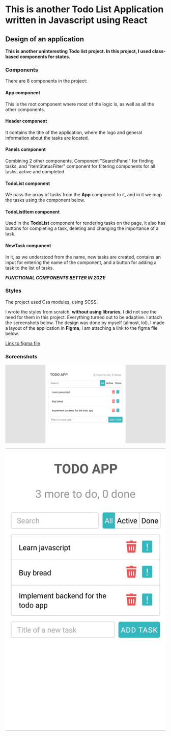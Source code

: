 # This is another Todo List Application written in Javascript using React

## Design of an application

**This is another uninteresting Todo list project. In this project, I used class-based components for states.**

### Components

There are 8 components in the project:

#### App component

This is the root component where most of the logic is, as well as all the other components.

#### Header component

It contains the title of the application, where the logo and general information about the tasks are located.

#### Panels component

Combining 2 other components, Component "SearchPanel" for finding tasks, and "ItemStatusFilter" component for filtering components for all tasks, active and completed

#### TodoList component

We pass the array of tasks from the **App** component to it, and in it we map the tasks using the component below.

#### TodoListItem component

Used in the **TodoList** component for rendering tasks on the page, it also has buttons for completing a task, deleting and changing the importance of a task.

#### NewTask component

In it, as we understood from the name, new tasks are created, contains an input for entering the name of the component, and a button for adding a task to the list of tasks.

***FUNCTIONAL COMPONENTS BETTER IN 2021!***

### Styles

The project used Css modules, using SCSS.

I wrote the styles from scratch, **without using libraries**, I did not see the need for them in this project. Everything turned out to be adaptive. I attach the screenshots below. The design was done by myself (almost, lol). I made a layout of the application in **Figma**, I am attaching a link to the figma file below.

[Link to figma file](https://www.figma.com/file/D64yblCazHa8wKSvFyHfjt/TODO-LIST)

### Screenshots

![Desktop](https://github.com/luckymvm/react-todo-app/raw/main/screenshots/desktop.PNG)

![Mobile adaptive](https://github.com/luckymvm/react-todo-app/raw/main/screenshots/mobile.jpg)